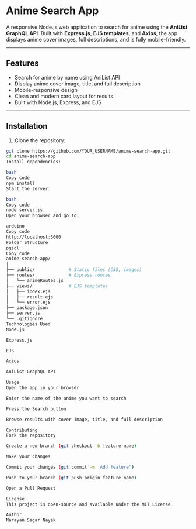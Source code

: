 # Anime Search App

A responsive Node.js web application to search for anime using the **AniList GraphQL API**. Built with **Express.js**, **EJS templates**, and **Axios**, the app displays anime cover images, full descriptions, and is fully mobile-friendly.

---

## Features

- Search for anime by name using AniList API
- Display anime cover image, title, and full description
- Mobile-responsive design
- Clean and modern card layout for results
- Built with Node.js, Express, and EJS

---

## Installation

1. Clone the repository:

```bash
git clone https://github.com/YOUR_USERNAME/anime-search-app.git
cd anime-search-app
Install dependencies:

bash
Copy code
npm install
Start the server:

bash
Copy code
node server.js
Open your browser and go to:

arduino
Copy code
http://localhost:3000
Folder Structure
pgsql
Copy code
anime-search-app/
│
├── public/             # Static files (CSS, images)
├── routes/             # Express routes
│   └── animeRoutes.js
├── views/              # EJS templates
│   ├── index.ejs
│   ├── result.ejs
│   └── error.ejs
├── package.json
├── server.js
└── .gitignore
Technologies Used
Node.js

Express.js

EJS

Axios

AniList GraphQL API

Usage
Open the app in your browser

Enter the name of the anime you want to search

Press the Search button

Browse results with cover image, title, and full description

Contributing
Fork the repository

Create a new branch (git checkout -b feature-name)

Make your changes

Commit your changes (git commit -m 'Add feature')

Push to your branch (git push origin feature-name)

Open a Pull Request

License
This project is open-source and available under the MIT License.

Author
Narayan Sagar Nayak

